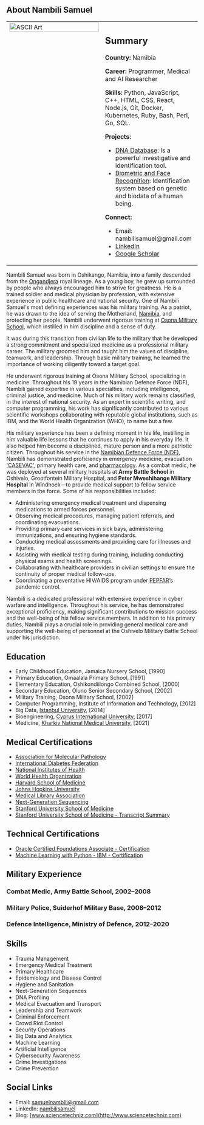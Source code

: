 ## About Nambili Samuel

<table>
  <tr>
    <td style="width: 50%; vertical-align: top;">
      <img src="https://blogger.googleusercontent.com/img/b/R29vZ2xl/AVvXsEjM3JTx3doFvBfXoZK8gt0g5TH5rwzW2inhaD9E0wgM5yes434A0ScMyU8CEku0Z2hAtbNOnsiKyhQbH-osNvFC1yOcsNlSyNTSIPVKJa4PUAUUFmq3TW7HoOolNuBdewWZFxwJJdfzGs1EhcRsh0gRXw97HlLXbQTyRlqO4TQU0fUPrKSnq6nVeXy7UuQy/s16000/ascii-art.png" alt="ASCII Art" style="width: 100%;">
    </td>
    <td style="width: 50%; vertical-align: top;">
      <h2>Summary</h2>
      <p><strong>Country:</strong> Namibia</p>
      <p><strong>Career:</strong> Programmer, Medical and AI Researcher</p>
      <p><strong>Skills:</strong> Python, JavaScript, C++, HTML, CSS, React, Node.js, Git, Docker, Kubernetes, Ruby, Bash, Perl, Go, SQL.</p>
      <p><strong>Projects:</strong></p>
      <ul>
        <li><a href="https://web.archive.org/web/20180820103055/http://nambilisamuel.com/dna%20collection.htm">DNA Database</a>: Is a powerful investigative and identification tool.</li>
        <li><a href="https://github.com/Nambili-Samuel/Face-Recognition">Biometric and Face Recognition</a>: Identification system based on genetic and biodata of a human being.</li>
      </ul>
      <p><strong>Connect:</strong></p>
      <ul>
        <li>Email: nambilisamuel@gmail.com</li>
        <li><a href="https://www.linkedin.com/in/nambilisamuel/">LinkedIn</a></li>
        <li><a href="https://scholar.google.com/citations?user=p2GpjsQAAAAJ&hl=en">Google Scholar</a></li>
      </ul>
    </td>
  </tr>
</table>


Nambili Samuel was born in Oshikango, Namibia, into a family descended from the [Ongandjera](https://en.wikipedia.org/wiki/Ongandjera) royal lineage. As a young boy, he grew up surrounded by people who always encouraged him to strive for greatness. He is a trained soldier and medical physician by profession, with extensive experience in public healthcare and national security. One of Nambili Samuel's most defining experiences was his military training. As a patriot, he was drawn to the idea of serving the Motherland, [Namibia](https://en.wikipedia.org/wiki/Namibia), and protecting her people. Nambili underwent rigorous training at [Osona Military School](https://www.google.com/search?q=at+Osona+military+School&oq=at+Osona+military+School&gs_lcrp=EgZjaHJvbWUyBggAEEUYOdIBCTE0MDE1ajBqN6gCALACAA&sourceid=chrome&ie=UTF-8), which instilled in him discipline and a sense of duty.

It was during this transition from civilian life to the military that he developed a strong commitment and specialized medicine as a professional military career. The military groomed him and taught him the values of discipline, teamwork, and leadership. Through basic military training, he learned the importance of working diligently toward a target goal.

He underwent rigorous training at Osona Military School, specializing in medicine. Throughout his 19 years in the Namibian Defence Force (NDF), Nambili gained expertise in various specialties, including intelligence, criminal justice, and medicine. Much of his military work remains classified, in the interest of national security. As an expert in scientific writing, and computer programming, his work has significantly contributed to various scientific workshops collaborating with reputable global institutions, such as IBM, and the World Health Organization (WHO), to name but a few.

His military experience has been a defining moment in his life, instilling in him valuable life lessons that he continues to apply in his everyday life. It also helped him become a disciplined, mature person and a more patriotic citizen. Throughout his service in the [Namibian Defence Force (NDF)](https://modva.gov.na), Nambili has demonstrated proficiency in emergency medicine, evacuation ['CASEVAC'](https://en.wikipedia.org/wiki/Casualty_evacuation), primary health care, and [pharmacology](https://www.ualberta.ca/pharmacology/about/what-is-pharmacology.html). As a combat medic, he was deployed at several military hospitals at **Army Battle School** in Oshivelo, Grootfontein Military Hospital, and **Peter Mweshihange Military Hospital** in Windhoek—to provide medical support to fellow service members in the force. Some of his responsibilities included:

- Administering emergency medical treatment and dispensing medications to armed forces personnel.
- Observing medical procedures, managing patient referrals, and coordinating evacuations.
- Providing primary care services in sick bays, administering immunizations, and ensuring hygiene standards.
- Conducting medical assessments and providing care for illnesses and injuries.
- Assisting with medical testing during training, including conducting physical exams and health screenings.
- Collaborating with healthcare providers in civilian settings to ensure the continuity of proper medical follow-ups.
- Coordinating a preventative HIV/AIDS program under [PEPFAR](https://na.usembassy.gov/our-relationship/pepfar/)’s pandemic control.

Nambili is a dedicated professional with extensive experience in cyber warfare and intelligence. Throughout his service, he has demonstrated exceptional proficiency, making significant contributions to mission success and the well-being of his fellow service members. In addition to his primary duties, Nambili plays a crucial role in providing general medical care and supporting the well-being of personnel at the Oshivelo Military Battle School under his jurisdiction.

## Education

- Early Childhood Education, Jamaica Nursery School, [1990]
- Primary Education, Omaalala Primary School, [1991]
- Elementary Education, Oshikondiilongo Combined School, [2000]
- Secondary Education, Oluno Senior Secondary School, [2002]
- Military Training, Osona Military School, [2002]
- Computer Programming, Institute of Information and Technology, [2012]
- Big Data, [Istanbul University](https://www.istanbul.edu.tr/en/), [2014]
- Bioengineering, [Cyprus International University](https://www.ciu.edu.tr/en), [2017]
- Medicine, [Kharkiv National Medical University](https://knmu.edu.ua/en/), [2021]

## Medical Certifications

- [Association for Molecular Pathology](https://github.com/nambilisamuel/Certifications/blob/main/Association%20for%20Molecular%20Pathology.pdf)
- [International Diabetes Federation](https://github.com/nambilisamuel/Certifications/blob/main/Biosimilar%20Insulin.pdf)
- [National Institutes of Health](https://github.com/nambilisamuel/Certifications/blob/main/Clinical%20Pharmacology.pdf)
- [World Health Organization](https://github.com/nambilisamuel/Certifications/blob/main/Epidemiology%20-%20WHO.pdf)
- [Harvard School of Medicine](https://github.com/nambilisamuel/Certifications/blob/main/Havard%20School%20of%20Medicine.pdf)
- [Johns Hopkins University](https://github.com/nambilisamuel/Certifications/blob/main/Immuno-engineering.pdf)
- [Medical Library Association](https://github.com/nambilisamuel/Certifications/blob/main/Medical%20Library%20Association.pdf)
- [Next-Generation Sequencing](https://github.com/nambilisamuel/Certifications/blob/main/Next-Generation%20Sequencing.pdf)
- [Stanford University School of Medicine](https://github.com/nambilisamuel/Certifications/blob/main/HealthPro%20Advantage.pdf)
- [Stanford University School of Medicine - Transcript Summary](https://github.com/nambilisamuel/Certifications/blob/main/Stanford%20University%20School%20of%20Medicine%20Transcript%20Credit%20Summary.pdf)

## Technical Certifications

- [Oracle Certified Foundations Associate - Certification](https://github.com/Nambili-Samuel/Certifications/blob/main/Oracle%20Certification.pdf)
- [Machine Learning with Python - IBM - Certification](https://github.com/Nambili-Samuel/Certifications/blob/main/Oracle%20Certification.pdf)

## Military Experience

### Combat Medic, Army Battle School, 2002–2008  
### Military Police, Suiderhof Military Base, 2008–2012  
### Defence Intelligence, Ministry of Defence, 2012–2020  

## Skills

- Trauma Management  
- Emergency Medical Treatment  
- Primary Healthcare  
- Epidemiology and Disease Control  
- Hygiene and Sanitation  
- Next-Generation Sequences  
- DNA Profiling  
- Medical Evacuation and Transport  
- Leadership and Teamwork  
- Criminal Enforcement  
- Crowd Riot Control  
- Security Operations  
- Big Data and Analytics  
- Machine Learning  
- Artificial Intelligence  
- Cybersecurity Awareness  
- Crime Investigations  
- Crime Prevention  

## Social Links

- Email: samuelnambili@gmail.com  
- LinkedIn: [nambilisamuel](https://www.linkedin.com/in/nambilisamuel/)  
- Blog: [www.sciencetechniz.com](http://www.sciencetechniz.com)  
